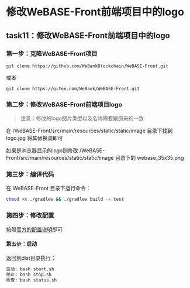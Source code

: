 # 修改WeBASE-Front前端项目中的logo

## task11：修改WeBASE-Front前端项目中的logo

### 第一步：克隆WeBASE-Front项目

``git clone https://github.com/WeBankBlockchain/WeBASE-Front.git``

或者

``git clone https://gitee.com/WeBank/WeBASE-Front.git``

### 第二步：修改WeBASE-Front前端项目logo

> 注意：修改的logo图片类型以及名称需要跟原来的一致

在 /WeBASE-Front/src/main/resources/static/static/image 目录下找到 logo.jpg 将其替换调即可

如果是浏览器显示的logo则修改 /WeBASE-Front/src/main/resources/static/static/image 目录下的 webase_35x35.png

### 第三步：编译代码

在 WeBASE-Front 目录下运行命令：

```bash
chmod +x ./gradlew && ./gradlew build -x test
```

### 第四步：修改配置

按照[官方的配置说明](https://webasedoc.readthedocs.io/zh_CN/latest/docs/WeBASE-Front/install.html#id6)即可

#### 第五步：启动

返回到dist目录执行：

```bash
启动: bash start.sh
停止: bash stop.sh
检查: bash status.sh
```